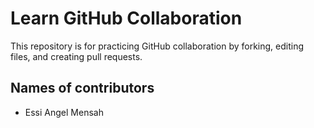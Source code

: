 # Learn GitHub Collaboration

This repository is for practicing GitHub collaboration by forking, editing files, and creating pull requests.

## Names of contributors

- Essi Angel Mensah
